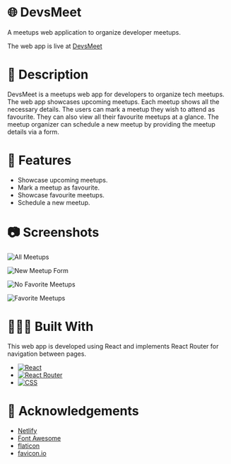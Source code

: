 # 🌐 DevsMeet

A meetups web application to organize developer meetups.

The web app is live at [DevsMeet](https://soft-nasturtium-17701b.netlify.app/)

# 📃 Description

DevsMeet is a meetups web app for developers to organize tech meetups.
The web app showcases upcoming meetups. Each meetup shows all the necessary details.
The users can mark a meetup they wish to attend as favourite. They can also view all their favourite meetups at a glance.
The meetup organizer can schedule a new meetup by providing the meetup details via a form.

# 🎯 Features

* Showcase upcoming meetups.
* Mark a meetup as favourite.
* Showcase favourite meetups.
* Schedule a new meetup.

# 📷 Screenshots

![All Meetups](https://user-images.githubusercontent.com/74660692/203370663-34a9b7ce-5129-4164-9057-974cced7a525.png)


![New Meetup Form](https://user-images.githubusercontent.com/74660692/203371076-57490858-3e33-4e2f-8dd7-05c8c13835cc.png)


![No Favorite Meetups](https://user-images.githubusercontent.com/74660692/203371359-1a62e36b-ab06-4bf9-878a-c2b1b44880f8.png)


![Favorite Meetups](https://user-images.githubusercontent.com/74660692/203371235-652d780d-3c78-40c9-bef3-7024c0f8a89d.png)

# 👨🏻‍💻 Built With

This web app is developed using React and implements React Router for navigation between pages.

* [![React][react-shield]][react-url]
* [![React Router][react-router-shield]][react-router-url]
* [![CSS][css-shield]][css-url]

# 📝 Acknowledgements

* [Netlify](https://www.netlify.com/)
* [Font Awesome](https://fontawesome.com)
* [flaticon](https://www.flaticon.com/)
* [favicon.io](https://favicon.io/)

<!-- REFERENCE VARIABLES -->
[react-shield]: https://img.shields.io/badge/react-%2320232a.svg?style=for-the-badge&logo=react&logoColor=%2361DAFB
[react-url]: https://reactjs.org/
[react-router-shield]: https://img.shields.io/badge/React_Router-CA4245?style=for-the-badge&logo=react-router&logoColor=white
[react-router-url]: https://reactrouter.com/en/main
[css-shield]: https://img.shields.io/badge/css3-%231572B6.svg?style=for-the-badge&logo=css3&logoColor=white
[css-url]: https://www.w3.org/Style/CSS/Overview.en.html
